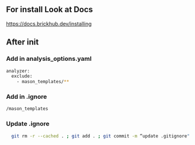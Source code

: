 ## For install Look at Docs

https://docs.brickhub.dev/installing

## After init
### Add in analysis_options.yaml 

```sh  
analyzer:
  exclude:
    - mason_templates/**
```


### Add in .ignore

```sh
/mason_templates
```

### Update .ignore

```sh
  git rm -r --cached . ; git add . ; git commit -m “update .gitignore"
```

